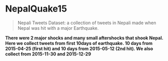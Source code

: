 # NepalQuake15
> Nepali Tweets Dataset: a collection of tweets in Nepali made when Nepal was hit with a major Earthquake.

**There were 2 major shocks and many small aftershocks that shook Nepal. Here we collect tweets from first 10days of earthquake. 10 days from 2015-04-25 (first hit) and 10 days from 2015-05-12 (2nd hit). We also collect from 2015-11-30 and 2015-12-29**